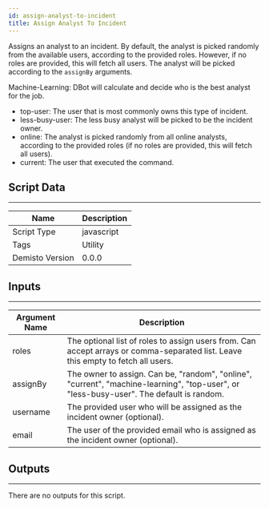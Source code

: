 ```yaml
---
id: assign-analyst-to-incident
title: Assign Analyst To Incident
---
```


Assigns an analyst to an incident.
By default, the analyst is picked randomly from the available users, according to the provided roles. However, if no roles are provided, this will fetch all users.
The analyst will be picked according to the `assignBy` arguments.

Machine-Learning: DBot will calculate and decide who is the best analyst for the job.
 * top-user: The user that is most commonly owns this type of incident.
 * less-busy-user: The less busy analyst will be picked to be the incident owner.
 * online: The analyst is picked randomly from all online analysts, according to the provided roles (if no roles are provided, this will fetch all users).
 * current: The user that executed the command.

## Script Data
---

| **Name** | **Description** |
| --- | --- |
| Script Type | javascript |
| Tags | Utility |
| Demisto Version | 0.0.0 |

## Inputs
---

| **Argument Name** | **Description** |
| --- | --- |
| roles | The optional list of roles to assign users from. Can accept arrays or comma-separated list. Leave this empty to fetch all users. |
| assignBy | The owner to assign. Can be, "random", "online", "current", "machine-learning", "top-user", or "less-busy-user". The default is random.  |
| username | The provided user who will be assigned as the incident owner (optional). |
| email | The user of the provided email who is assigned as the incident owner (optional). |

## Outputs
---
There are no outputs for this script.
